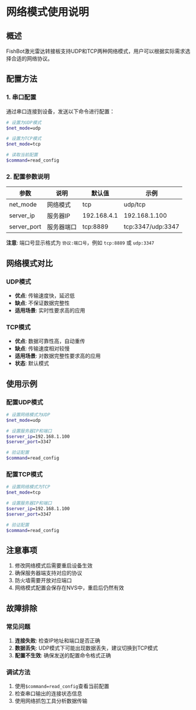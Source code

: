 # 网络模式使用说明

## 概述

FishBot激光雷达转接板支持UDP和TCP两种网络模式，用户可以根据实际需求选择合适的网络协议。

## 配置方法

### 1. 串口配置

通过串口连接到设备，发送以下命令进行配置：

```bash
# 设置为UDP模式
$net_mode=udp

# 设置为TCP模式  
$net_mode=tcp

# 读取当前配置
$command=read_config
```

### 2. 配置参数说明

| 参数 | 说明 | 默认值 | 示例 |
|------|------|--------|------|
| net_mode | 网络模式 | tcp | udp/tcp |
| server_ip | 服务器IP | 192.168.4.1 | 192.168.1.100 |
| server_port | 服务器端口 | tcp:8889 | tcp:3347/udp:3347 |

**注意**: 端口号显示格式为 `协议:端口号`，例如 `tcp:8889` 或 `udp:3347`

## 网络模式对比

### UDP模式
- **优点**: 传输速度快，延迟低
- **缺点**: 不保证数据完整性
- **适用场景**: 实时性要求高的应用

### TCP模式  
- **优点**: 数据可靠性高，自动重传
- **缺点**: 传输速度相对较慢
- **适用场景**: 对数据完整性要求高的应用
- **状态**: 默认模式

## 使用示例

### 配置UDP模式
```bash
# 设置网络模式为UDP
$net_mode=udp

# 设置服务器IP和端口
$server_ip=192.168.1.100
$server_port=3347

# 验证配置
$command=read_config
```

### 配置TCP模式
```bash
# 设置网络模式为TCP
$net_mode=tcp

# 设置服务器IP和端口
$server_ip=192.168.1.100  
$server_port=3347

# 验证配置
$command=read_config
```

## 注意事项

1. 修改网络模式后需要重启设备生效
2. 确保服务器端支持对应的协议
3. 防火墙需要开放对应端口
4. 网络模式配置会保存在NVS中，重启后仍然有效

## 故障排除

### 常见问题

1. **连接失败**: 检查IP地址和端口是否正确
2. **数据丢失**: UDP模式下可能出现数据丢失，建议切换到TCP模式
3. **配置不生效**: 确保发送的配置命令格式正确

### 调试方法

1. 使用`$command=read_config`查看当前配置
2. 检查串口输出的连接状态信息
3. 使用网络抓包工具分析数据传输 